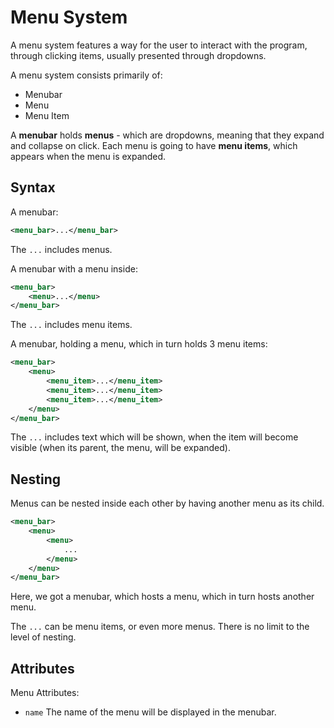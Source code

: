 # Menu System

A menu system features a way for the user to interact with the program, through clicking items, usually presented through dropdowns.

A menu system consists primarily of:

- Menubar
- Menu
- Menu Item

A **menubar** holds **menus** - which are dropdowns, meaning that they expand and collapse on click. Each menu is going to have **menu items**, which appears when the menu is expanded.

## Syntax

A menubar:

```xml
<menu_bar>...</menu_bar>
```

The `...` includes menus.

A menubar with a menu inside:

```xml
<menu_bar>
    <menu>...</menu>
</menu_bar>
```

The `...` includes menu items.

A menubar, holding a menu, which in turn holds 3 menu items:

```xml
<menu_bar>
    <menu>
        <menu_item>...</menu_item>
        <menu_item>...</menu_item>
        <menu_item>...</menu_item>
    </menu>
</menu_bar>
```

The `...` includes text which will be shown, when the item will become visible (when its parent, the menu, will be expanded).

## Nesting

Menus can be nested inside each other by having another menu as its child.

```xml
<menu_bar>
    <menu>
        <menu>
            ...
        </menu>
    </menu>
</menu_bar>
```

Here, we got a menubar, which hosts a menu, which in turn hosts another menu.

The `...` can be menu items, or even more menus. There is no limit to the level of nesting.

## Attributes

Menu Attributes:

- `name` The name of the menu will be displayed in the menubar.